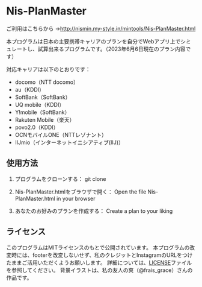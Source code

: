 # Nis-PlanMaster

ご利用はこちらから
→http://nismin.my-style.in/mintools/Nis-PlanMaster.html

本プログラムは日本の主要携帯キャリアのプランを自分でWebアプリ上でシミュレートし、試算出来るプログラムです。（2023年6月6日現在のプラン内容です）

対応キャリアは以下のとおりです：

- docomo（NTT docomo）
- au（KDDI）
- SoftBank（SoftBank）
- UQ mobile（KDDI）
- Y!mobile（SoftBank）
- Rakuten Mobile（楽天）
- povo2.0（KDDI）
- OCNモバイルONE（NTTレゾナント）
- IIJmio（インターネットイニシアティブ(IIJ)）

## 使用方法

1. プログラムをクローンする：
git clone

2. Nis-PlanMaster.htmlをブラウザで開く：
Open the file Nis-PlanMaster.html in your browser

3. あなたのお好みのプランを作成する：
Create a plan to your liking

## ライセンス

このプログラムはMITライセンスのもとで公開されています。
本プログラムの改変時には、footerを改変しないせず、私のクレジットとInstagramのURLをつけたままご活用いただくようお願いします。
詳細については、[LICENSE](LICENSE)ファイルを参照してください。
背景イラストは、私の友人の爽（@frais_grace）さんの作品です。
